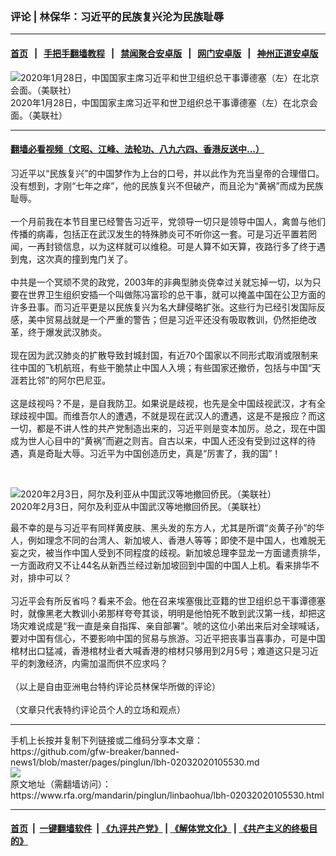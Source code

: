 ### 评论 | 林保华：习近平的民族复兴沦为民族耻辱
------------------------

#### [首页](https://github.com/gfw-breaker/banned-news1/blob/master/README.md) &nbsp;&nbsp;|&nbsp;&nbsp; [手把手翻墙教程](https://github.com/gfw-breaker/guides/wiki) &nbsp;&nbsp;|&nbsp;&nbsp; [禁闻聚合安卓版](https://github.com/gfw-breaker/bn-android) &nbsp;&nbsp;|&nbsp;&nbsp; [网门安卓版](https://github.com/oGate2/oGate) &nbsp;&nbsp;|&nbsp;&nbsp; [神州正道安卓版](https://github.com/SzzdOgate/update) 



<div id="headerimg">
 <img alt="2020年1月28日，中国国家主席习近平和世卫组织总干事谭德塞（左）在北京会面。（美联社）" src="https://www.rfa.org/mandarin/pinglun/linbaohua/lbh-02032020105530.html/1/@@images/c26c1b4b-1816-4cd8-98c9-958fe8511075.jpeg" title="2020年1月28日，中国国家主席习近平和世卫组织总干事谭德塞（左）在北京会面。（美联社）"/>
 <div id="headerimgcontents">
  <div id="headerimgcaption">
   <span>
    2020年1月28日，中国国家主席习近平和世卫组织总干事谭德塞（左）在北京会面。（美联社）
   </span>
   <!-- zoomattribute -->
  </div>
  <!-- headerimgcaption -->
 </div>
 <!-- headerimagecontents -->
</div>

<hr/>


#### [翻墙必看视频（文昭、江峰、法轮功、八九六四、香港反送中...）](http://167.172.214.107/home.html)

<div id="storytext">
 <div>
  <div class="slot_header">
  </div>
 </div>
 <p>
  习近平以“民族复兴”的中国梦作为上台的口号，并以此作为充当皇帝的合理借口。没有想到，才刚“七年之痒”，他的民族复兴不但破产，而且沦为“黄祸”而成为民族耻辱。
  <br/>
  <br/>
  一个月前我在本节目里已经警告习近平，党领导一切只是领导中国人，禽兽与他们传播的病毒，包括正在武汉发生的特殊肺炎可不听你这一套。可是习近平置若罔闻，一再封锁信息，以为这样就可以维稳。可是人算不如天算，夜路行多了终于遇到鬼，这次真的撞到鬼门关了。
  <br/>
  <br/>
  中共是一个冥顽不灵的政党，2003年的非典型肺炎侥幸过关就忘掉一切，以为只要在世界卫生组织安插一个叫做陈冯富珍的总干事，就可以掩盖中国在公卫方面的许多丑事。而习近平更是以民族复兴为名大肆侵略扩张。这些行为已经引发国际反感，美中贸易战就是一个严重的警告；但是习近平还没有吸取教训，仍然拒绝改革，终于爆发武汉肺炎。
  <br/>
  <br/>
  现在因为武汉肺炎的扩散导致封城封国，有近70个国家以不同形式取消或限制来往中国的飞机航班，有些干脆禁止中国人入境；有些国家还撤侨，包括与中国“天涯若比邻”的阿尔巴尼亚。
  <br/>
  <br/>
  这是歧视吗？不是，是自我防卫。如果说是歧视，也先是全中国歧视武汉，才有全球歧视中国。而维吾尔人的遭遇，不就是现在武汉人的遭遇，这是不是报应？而这一切，都是不讲人性的共产党制造出来的，习近平则是变本加厉。总之，现在中国成为世人心目中的“黄祸”而避之则吉。自古以来，中国人还没有受到过这样的待遇，真是奇耻大辱。习近平为中国创造历史，真是“厉害了，我的国”！
 </p>
 <p>
  <br/>
  <div class="image-inline captioned" style="width:1896px;">
   <div style="width:1896px;">
    <img alt="2020年2月3日，阿尔及利亚从中国武汉等地撤回侨民。（美联社）" src="https://www.rfa.org/mandarin/pinglun/linbaohua/lbh-02032020105530.html/AP_20034508371627.jpg" title="2020年2月3日，阿尔及利亚从中国武汉等地撤回侨民。（美联社）"/>
   </div>
   <div class="image-caption">
    <span style="width:1896px;">
     2020年2月3日，阿尔及利亚从中国武汉等地撤回侨民。（美联社）
    </span>
    <span class="copyright">
    </span>
   </div>
  </div>
 </p>
 <p>
  最不幸的是与习近平有同样黄皮肤、黑头发的东方人，尤其是所谓“炎黄子孙”的华人，例如理念不同的台湾人、新加坡人、香港人等等；即使不是中国人，也难脱无妄之灾，被当作中国人受到不同程度的歧视。新加坡总理李显龙一方面谴责排华，一方面政府又不让44名从新西兰经过新加坡回到中国的中国人上机。看来排华不对，排中可以？
  <br/>
  <br/>
  习近平会有所反省吗？看来不会。他在召来埃塞俄比亚籍的世卫组织总干事谭德塞时，就像黑老大教训小弟那样夸夸其谈，明明是他怕死不敢到武汉第一线，却把这场灾难说成是“我一直是亲自指挥、亲自部署”。唬的这位小弟出来后对全球喊话，要对中国有信心，不要影响中国的贸易与旅游。习近平把丧事当喜事办，可是中国棺材出口猛减，香港棺材业者大喊香港的棺材只够用到2月5号；难道这只是习近平的刺激经济，内需加温而供不应求吗？
  <br/>
  <br/>
  （以上是自由亚洲电台特约评论员林保华所做的评论）
  <br/>
  <br/>
  （文章只代表特约评论员个人的立场和观点）
 </p>
</div>

<hr/>
手机上长按并复制下列链接或二维码分享本文章：<br/>
https://github.com/gfw-breaker/banned-news1/blob/master/pages/pinglun/lbh-02032020105530.md <br/>
<a href='https://github.com/gfw-breaker/banned-news1/blob/master/pages/pinglun/lbh-02032020105530.md'><img src='https://github.com/gfw-breaker/banned-news1/blob/master/pages/pinglun/lbh-02032020105530.md.png'/></a> <br/>
原文地址（需翻墙访问）：https://www.rfa.org/mandarin/pinglun/linbaohua/lbh-02032020105530.html


------------------------
#### [首页](https://github.com/gfw-breaker/banned-news1/blob/master/README.md) &nbsp;|&nbsp; [一键翻墙软件](https://github.com/gfw-breaker/nogfw/blob/master/README.md) &nbsp;| [《九评共产党》](https://github.com/gfw-breaker/9ping.md/blob/master/README.md#九评之一评共产党是什么) | [《解体党文化》](https://github.com/gfw-breaker/jtdwh.md/blob/master/README.md) | [《共产主义的终极目的》](https://github.com/gfw-breaker/gczydzjmd.md/blob/master/README.md)


<img src='http://gfw-breaker.win/banned-news/pages/pinglun/lbh-02032020105530.md' width='0px' height='0px'/>